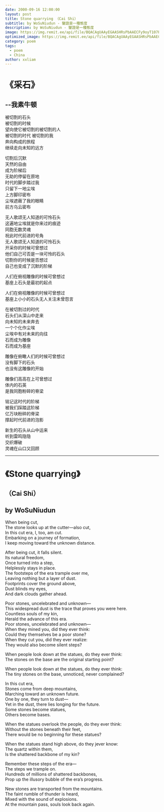 ```yaml
---
date: 2000-09-16 12:00:00
layout: post
title: Stone quarrying （Cai Shi）
subtitle: by WoSuNiudun - 鑒證是一種態度
description: by WoSuNiudun - 鑒證是一種態度
image: https://img.remit.ee/api/file/BQACAgUAAyEGAASHRsPbAAECFy9oyT107Pkt30sPPUkuk9hwmffEHwACRzoAAvOKSVaH4_o1IkIiIDYE.jpeg
optimized_image: https://img.remit.ee/api/file/BQACAgUAAyEGAASHRsPbAAECFy9oyT107Pkt30sPPUkuk9hwmffEHwACRzoAAvOKSVaH4_o1IkIiIDYE.jpeg
category: poem
tags:
  - poem
  - China
author: xxliam
---
```


# 《采石》
## --我素牛顿

被切割的石头  
被切割的时候  
望向使它被切割的被切割的人  
被切割的时代 被切割的我  
奔向构成的旅程  
继续走向未知的远方  

切割后沉默  
天然的自由  
成为阶梯后  
无助的停留在原地  
时代的脚步踏过我  
只留下一地尘埃  
上方脚印密布  
尘埃遮蔽了我的眼睛  
前方乌云密布  

无人歌颂无人知道的可怜石头  
这遍地尘埃就是你来过的痕迹  
同胞无数灵魂  
祝此时代前进的号角  
无人歌颂无人知道的可怜石头  
开采你的时候可曾想过  
他们自己可否是一块可怜的石头  
切割你的时候是否想过  
自己也变成了沉默的阶梯  

人们在俯视雕像的时候可曾想过  
基座上石头是最初的起点  

人们在俯视雕像的时候可曾想过  
基座上小小的石头无人关注未曾怨言  


在被切割过的时代  
石头们从深山中走来  
向未知的未来奔去  
一个个化作尘埃  
尘埃中有对未来的向往  
石而成为雕像  
石而成为基座  

雕像在俯瞰人们的时候可曾想过  
没有脚下的石头  
也没有这雕像的开始  

雕像们高高在上可曾想过  
体内的石英  
是我同胞粉碎的脊梁  

铭记这时代的阶梯  
被我们踩踏这阶梯  
亿万块粉碎的脊梁  
撑起时代前进的泡影  

新生的石头从山中运来  
听到雷鸣隐隐  
交织爆破  
灵魂在山口又回顾

---

# 《Stone quarrying》  
## （Cai Shi）
## by WoSuNiudun

When being cut,  
The stone looks up at the cutter—also cut,  
In this cut era, I, too, am cut.  
Embarking on a journey of formation,  
I keep moving toward the unknown distance.  

After being cut, it falls silent.    
Its natural freedom,  
Once turned into a step,  
Helplessly stays in place.  
The footsteps of the era trample over me,  
Leaving nothing but a layer of dust.  
Footprints cover the ground above,  
Dust blinds my eyes,  
And dark clouds gather ahead.  

Poor stones, uncelebrated and unknown—  
This widespread dust is the trace that proves you were here.  
Countless souls of my kin,  
Herald the advance of this era.  
Poor stones, uncelebrated and unknown—  
When they mined you, did they ever think:  
Could they themselves be a poor stone?  
When they cut you, did they ever realize:  
They would also become silent steps?  

When people look down at the statues, do they ever think:  
The stones on the base are the original starting point?  

When people look down at the statues, do they ever think:  
The tiny stones on the base, unnoticed, never complained?  

In this cut era,  
Stones come from deep mountains,  
Marching toward an unknown future.  
One by one, they turn to dust—   
Yet in the dust, there lies longing for the future.  
Some stones become statues,  
Others become bases.  

When the statues overlook the people, do they ever think:  
Without the stones beneath their feet,  
There would be no beginning for these statues?  

When the statues stand high above, do they jever know:  
The quartz within them,  
Is the shattered backbone of my kin?  

Remember these steps of the era—  
The steps we trample on.  
Hundreds of millions of shattered backbones,  
Prop up the illusory bubble of the era’s progress.  

New stones are transported from the mountains.  
The faint rumble of thunder is heard,  
Mixed with the sound of explosions.  
At the mountain pass, souls look back again.  












